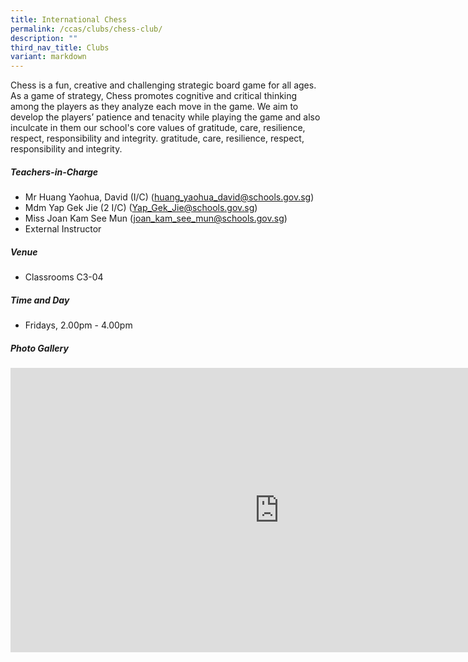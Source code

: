 ```yaml
---
title: International Chess
permalink: /ccas/clubs/chess-club/
description: ""
third_nav_title: Clubs
variant: markdown
---
```

Chess is a fun, creative and challenging strategic board game for all ages. As a game of strategy, Chess promotes cognitive and critical thinking among the players as they analyze each move in the game. We aim to develop the players’ patience and tenacity while playing the game and also inculcate in them our school's core values of gratitude, care, resilience, respect, responsibility and integrity. gratitude, care, resilience, respect, responsibility and integrity.

##### **Teachers-in-Charge**
* Mr Huang Yaohua, David (I/C) (huang_yaohua_david@schools.gov.sg)
* Mdm Yap Gek Jie (2 I/C) (Yap_Gek_Jie@schools.gov.sg)
* Miss Joan Kam See Mun (joan_kam_see_mun@schools.gov.sg)
* External Instructor

##### **Venue**
* Classrooms C3-04

##### **Time and Day**
* Fridays, 2.00pm - 4.00pm

##### **Photo Gallery**

<iframe src="https://docs.google.com/presentation/d/e/2PACX-1vSMO9KzCTM5v_MnzfDgsM6LFLlPUgjSdLrmYb0Xw3TllLMsusUEIMRpxNqeThyTcCXB-DRHHtNKARSI/embed?start=true&amp;loop=true&amp;delayms=5000" frameborder="0" width="860" height="455" allowfullscreen="true"></iframe>
